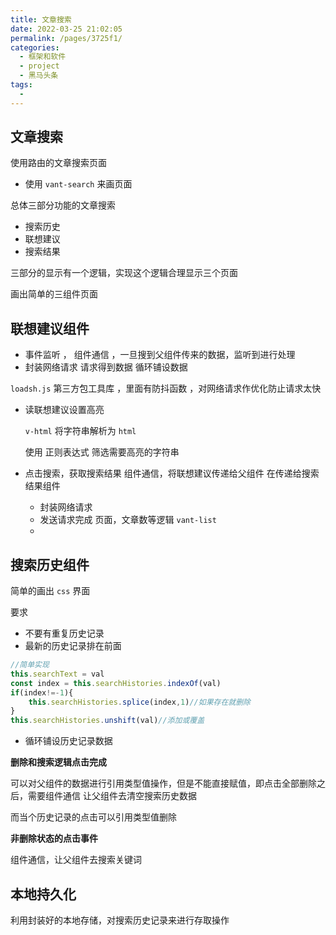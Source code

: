 ```yaml
---
title: 文章搜索
date: 2022-03-25 21:02:05
permalink: /pages/3725f1/
categories:
  - 框架和软件
  - project
  - 黑马头条
tags:
  - 
---
```

## 文章搜索

使用路由的文章搜索页面



- 使用 `vant-search` 来画页面



总体三部分功能的文章搜索

- 搜索历史
- 联想建议
- 搜索结果

三部分的显示有一个逻辑，实现这个逻辑合理显示三个页面



画出简单的三组件页面

## 联想建议组件

- 事件监听 ， 组件通信 ，一旦搜到父组件传来的数据，监听到进行处理
- 封装网络请求 请求得到数据 循环铺设数据

`loadsh.js` 第三方包工具库 ，里面有防抖函数 ，对网络请求作优化防止请求太快

- 读联想建议设置高亮

  `v-html` 将字符串解析为 `html`

  使用 正则表达式 筛选需要高亮的字符串

- 点击搜索，获取搜索结果
  组件通信，将联想建议传递给父组件 在传递给搜索结果组件

  - 封装网络请求 
  - 发送请求完成 页面，文章数等逻辑 `vant-list` 
  - 

## 搜索历史组件

简单的画出 `css` 界面

要求

- 不要有重复历史记录
- 最新的历史记录排在前面

```js
//简单实现
this.searchText = val
const index = this.searchHistories.indexOf(val)
if(index!=-1){
    this.searchHistories.splice(index,1)//如果存在就删除
}
this.searchHistories.unshift(val)//添加或覆盖
```



- 循环铺设历史记录数据

**删除和搜索逻辑点击完成**

可以对父组件的数据进行引用类型值操作，但是不能直接赋值，即点击全部删除之后，需要组件通信 让父组件去清空搜索历史数据

而当个历史记录的点击可以引用类型值删除

**非删除状态的点击事件**

组件通信，让父组件去搜索关键词

## 本地持久化

利用封装好的本地存储，对搜索历史记录来进行存取操作



























































